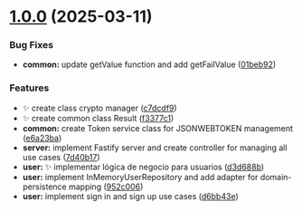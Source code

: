 # [1.0.0](https://github.com/davidsandoval17/clean-architecture-ecommerce/compare/c7dcdf93f4f92216004630028f5cb2083fde9ae4...v1.0.0) (2025-03-11)


### Bug Fixes

* **common:** update getValue function and add getFailValue ([01beb92](https://github.com/davidsandoval17/clean-architecture-ecommerce/commit/01beb92a762ab4a086fe72c91ba7d2c0af6dc9fe))


### Features

* :sparkles: create class crypto manager ([c7dcdf9](https://github.com/davidsandoval17/clean-architecture-ecommerce/commit/c7dcdf93f4f92216004630028f5cb2083fde9ae4))
* :sparkles: create common class Result ([f3377c1](https://github.com/davidsandoval17/clean-architecture-ecommerce/commit/f3377c15cc95c09f83748c6d88f363436f4a40d8))
* **common:** create Token service class for JSONWEBTOKEN management ([e6a23ba](https://github.com/davidsandoval17/clean-architecture-ecommerce/commit/e6a23bad00afb470cbbfd4ab6871512f65fc64a0))
* **server:** implement Fastify server and create controller for managing all use cases ([7d40b17](https://github.com/davidsandoval17/clean-architecture-ecommerce/commit/7d40b17e52b35f6daa73698a222672f878f75515))
* **user:** :sparkles: implementar lógica de negocio para usuarios ([d3d688b](https://github.com/davidsandoval17/clean-architecture-ecommerce/commit/d3d688b4b63179711e9f416bf1ffba6d370dc223))
* **user:** implement InMemoryUserRepository and add adapter for domain-persistence mapping ([952c006](https://github.com/davidsandoval17/clean-architecture-ecommerce/commit/952c00614f85352bb03e2d3a2182d7cb53c516f3))
* **user:** implement sign in and sign up use cases ([d6bb43e](https://github.com/davidsandoval17/clean-architecture-ecommerce/commit/d6bb43ed6db986320cdee0c0452fb43fbf465577))



